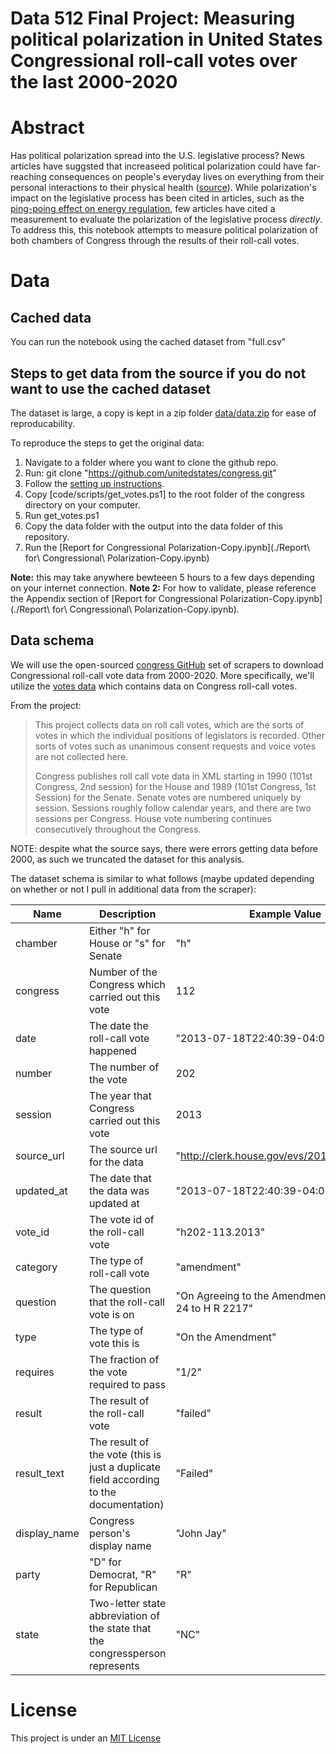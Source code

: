 # Data 512 Final Project: Measuring political polarization in United States Congressional roll-call votes over the last 2000-2020

# Abstract
Has political polarization spread into the U.S. legislative process? News articles have suggsted that increaseed political polarization could have far-reaching consequences on people's everyday lives on everything from their personal interactions to their physical health ([source](https://greatergood.berkeley.edu/article/item/what_is_the_true_cost_of_polarization_in_america)). While polarization's impact on the legislative process has been cited in articles, such as the [ping-poing effect on energy regulation](https://www.spglobal.com/platts/en/market-insights/latest-news/coal/102320-us-elections-political-polarization-creating-regulatory-ping-pong-effect-for-us-energy), few articles have cited a measurement to evaluate the polarization of the legislative process <i>directly</i>. To address this, this notebook attempts to measure political polarization of both chambers of Congress through the results of their roll-call votes.

# Data
## Cached data
You can run the notebook using the cached dataset from "full.csv"

## Steps to get data from the source if you do not want to use the cached dataset
The dataset is large, a copy is kept in a zip folder [data/data.zip](data/data.zip) for ease of reproducability.

To reproduce the steps to get the original data:
  1. Navigate to a folder where you want to clone the github repo.
  2. Run: git clone "https://github.com/unitedstates/congress.git"
  3. Follow the [setting up instructions](https://github.com/unitedstates/congress.git).
  4. Copy [code/scripts/get_votes.ps1] to the root folder of the congress directory on your computer.
  5. Run get_votes.ps1
  6. Copy the data folder with the output into the data folder of this repository.
  7. Run the [Report for Congressional Polarization-Copy.ipynb](./Report\ for\ Congressional\ Polarization-Copy.ipynb)
  
**Note:** this may take anywhere bewteeen 5 hours to a few days depending on your internet connection.
**Note 2:** For how to validate, please reference the Appendix section of [Report for Congressional Polarization-Copy.ipynb](./Report\ for\ Congressional\ Polarization-Copy.ipynb).

## Data schema
We will use the open-sourced [congress GitHub](https://github.com/unitedstates/congress) set of scrapers to download Congressional roll-call vote data from 2000-2020. More specifically, we'll utilize the [votes data](https://github.com/unitedstates/congress/wiki/votes) which contains data on Congress roll-call votes.

From the project:

> This project collects data on roll call votes, which are the sorts of votes in which the individual positions of legislators is recorded. Other sorts of votes such as unanimous consent requests and voice votes are not collected here.
> 
> Congress publishes roll call vote data in XML starting in 1990 (101st Congress, 2nd session) for the House and 1989 (101st Congress, 1st Session) for the Senate. Senate votes are numbered uniquely by session. Sessions roughly follow calendar years, and there are two sessions per Congress. House vote numbering continues consecutively throughout the Congress.

NOTE: despite what the source says, there were errors getting data before 2000, as such we truncated the dataset for this analysis.

The dataset schema is similar to what follows (maybe updated depending on whether or not I pull in additional data from the scraper):

| Name | Description | Example Value |
| ----- | ----------------------| ------ |
| chamber | Either "h" for House or "s" for Senate | "h" |
| congress | Number of the Congress which carried out this vote | 112 |
| date | The date the roll-call vote happened | "2013-07-18T22:40:39-04:00" |
| number | The number of the vote | 202 |
| session | The year that Congress carried out this vote | 2013 |
| source_url | The source url for the data | "http://clerk.house.gov/evs/2013/roll202.xml"
| updated_at | The date that the data was updated at | "2013-07-18T22:40:39-04:00" |
| vote_id | The vote id of the roll-call vote | "h202-113.2013" |
| category | The type of roll-call vote | "amendment" |
| question | The question that the roll-call vote is on | "On Agreeing to the Amendment: Amendment 24 to H R 2217" |
| type | The type of vote this is | "On the Amendment" |
| requires | The fraction of the vote required to pass | "1/2" |
| result | The result of the roll-call vote | "failed" |
| result_text | The result of the vote (this is just a duplicate field according to the documentation) | "Failed" |
| display_name | Congress person's display name | "John Jay" |
| party | "D" for Democrat, "R" for Republican | "R" |
| state | Two-letter state abbreviation of the state that the congressperson represents | "NC"

# License
This project is under an [MIT License](./LICENSE)